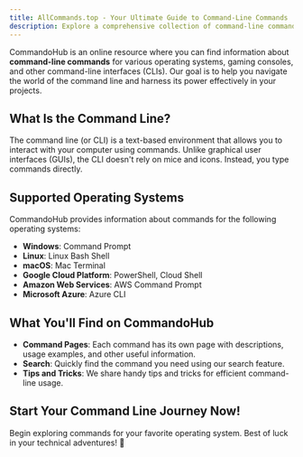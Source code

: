 ```yaml
---
title: AllCommands.top - Your Ultimate Guide to Command-Line Commands
description: Explore a comprehensive collection of command-line commands for various operating systems, gaming consoles, and other CLI interfaces. CommandoHub provides detailed descriptions, usage examples, and tips to enhance your command-line skills. Start your journey now!
---
```


CommandoHub is an online resource where you can find information about **command-line commands** for various operating systems, gaming consoles, and other command-line interfaces (CLIs). Our goal is to help you navigate the world of the command line and harness its power effectively in your projects.

## What Is the Command Line?

The command line (or CLI) is a text-based environment that allows you to interact with your computer using commands. Unlike graphical user interfaces (GUIs), the CLI doesn't rely on mice and icons. Instead, you type commands directly.

## Supported Operating Systems

CommandoHub provides information about commands for the following operating systems:

- **Windows**: Command Prompt
- **Linux**: Linux Bash Shell
- **macOS**: Mac Terminal
- **Google Cloud Platform**: PowerShell, Cloud Shell
- **Amazon Web Services**: AWS Command Prompt
- **Microsoft Azure**: Azure CLI

## What You'll Find on CommandoHub

- **Command Pages**: Each command has its own page with descriptions, usage examples, and other useful information.
- **Search**: Quickly find the command you need using our search feature.
- **Tips and Tricks**: We share handy tips and tricks for efficient command-line usage.

## Start Your Command Line Journey Now!

Begin exploring commands for your favorite operating system. Best of luck in your technical adventures! 🚀